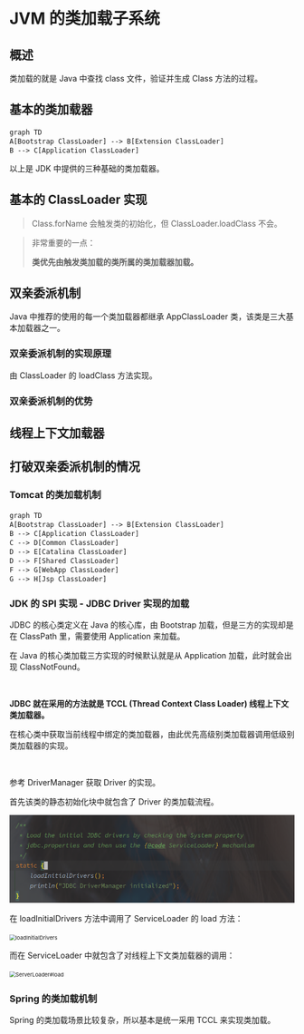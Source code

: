 # JVM 的类加载子系统



## 概述

类加载的就是 Java 中查找 class 文件，验证并生成 Class 方法的过程。





## 基本的类加载器

```mermaid
graph TD
A[Bootstrap ClassLoader] --> B[Extension ClassLoader] 
B --> C[Application ClassLoader]
```

以上是 JDK 中提供的三种基础的类加载器。





## 基本的 ClassLoader 实现



> Class.forName 会触发类的初始化，但 ClassLoader.loadClass 不会。



> 非常重要的一点：
>
> **类优先由触发类加载的类所属的类加载器加载。**

## 双亲委派机制



Java 中推荐的使用的每一个类加载器都继承 AppClassLoader 类，该类是三大基本加载器之一。

### 双亲委派机制的实现原理

由 ClassLoader 的 loadClass 方法实现。

### 双亲委派机制的优势



## 线程上下文加载器



## 打破双亲委派机制的情况



### Tomcat 的类加载机制

```mermaid
graph TD
A[Bootstrap ClassLoader] --> B[Extension ClassLoader] 
B --> C[Application ClassLoader]
C --> D[Common ClassLoader]
D --> E[Catalina ClassLoader]
D --> F[Shared ClassLoader]
F --> G[WebApp ClassLoader]
G --> H[Jsp ClassLoader]
```





### JDK 的 SPI 实现 - JDBC Driver 实现的加载

JDBC 的核心类定义在 Java 的核心库，由 Bootstrap 加载，但是三方的实现却是在 ClassPath 里，需要使用 Application 来加载。

在 Java 的核心类加载三方实现的时候默认就是从  Application 加载，此时就会出现 ClassNotFound。

<br>

**JDBC 就在采用的方法就是 TCCL (Thread Context Class Loader) 线程上下文类加载器。**

在核心类中获取当前线程中绑定的类加载器，由此优先高级别类加载器调用低级别类加载器的实现。

<br>

参考 DriverManager 获取 Driver 的实现。

首先该类的静态初始化块中就包含了 Driver 的类加载流程。

<img src="assets/DriverManager的静态初始化块.png" alt="DriverManager 的静态初始化块" style="zoom:80%;" />

在 loadInitialDrivers 方法中调用了 ServiceLoader 的 load 方法：

<img src="assets/DriverManager#loadInitialDrivers.png" alt="loadInitialDrivers" style="zoom:67%;" />



而在 ServiceLoader 中就包含了对线程上下文类加载器的调用：

<img src="assets/ServerLoader#load.png" alt="ServerLoader#load" style="zoom:67%;" />





### Spring 的类加载机制



Spring 的类加载场景比较复杂，所以基本是统一采用 TCCL 来实现类加载。